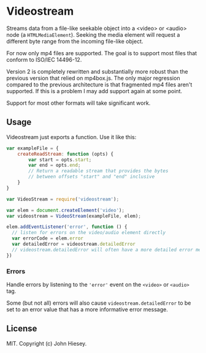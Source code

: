 # Videostream

Streams data from a file-like seekable object into a &lt;video&gt; or &lt;audio&gt; node (a `HTMLMediaElement`).
Seeking the media element will request a different byte range from the incoming
file-like object.

For now only mp4 files are supported. The goal is to support
most files that conform to ISO/IEC 14496-12.

Version 2 is completely rewritten and substantially more robust
than the previous version that relied on mp4box.js. The only major regression
compared to the previous architecture is that fragmented mp4 files aren't
supported. If this is a problem I may add support again at some point.

Support for most other formats will take significant work.

## Usage

Videostream just exports a function. Use it like this:

``` js
var exampleFile = {
	createReadStream: function (opts) {
		var start = opts.start;
		var end = opts.end;
		// Return a readable stream that provides the bytes
		// between offsets "start" and "end" inclusive
	}
}

var VideoStream = require('videostream');

var elem = document.createElement('video');
var videostream = VideoStream(exampleFile, elem);

elem.addEventListener('error', function () {
  // listen for errors on the video/audio element directly
  var errorCode = elem.error
  var detailedError = videostream.detailedError
  // videostream.detailedError will often have a more detailed error message
})
```

### Errors

Handle errors by listening to the `'error'` event on the `<video>` or `<audio>` tag.

Some (but not all) errors will also cause `videostream.detailedError` to be set to
an error value that has a more informative error message.

## License

MIT. Copyright (c) John Hiesey.
